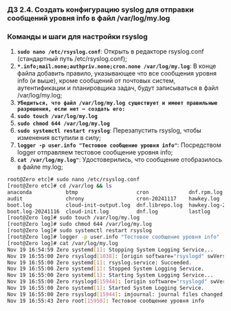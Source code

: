 ### Д3 2.4. Создать конфигурацию syslog для отправки сообщений уровня info в файл /var/log/my.log

### Команды и шаги для настройки rsyslog

1. **`sudo nano /etc/rsyslog.conf`**: Открыть в редакторе rsyslog.conf (стандартный путь /etc/rsyslog.conf); 
2. **`*.info;mail.none;authpriv.none;cron.none /var/log/my.log`**: В конце файла добавить правило, указывающее что все сообщения уровня info (и выше), кроме сообщений от почтовых систем, аутентификации и планировщика задач, будут записываться в файл /var/log/my.log;
3. **`Убедиться, что файл /var/log/my.log существует и имеет правильные разрешения, если нет – создать его:`** 
4. **`sudo touch /var/log/my.log`**
5. **`sudo chmod 644 /var/log/my.log`** 
6. **`sudo systemctl restart rsyslog`**: Перезапустить rsyslog, чтобы изменения вступили в силу;
7. **`logger -p user.info "Тестовое сообщение уровня info"`**: Посредством logger отправляем тестовое сообщение уровня info;
7. **`cat /var/log/my.log"`**: Удостоверились, что сообщение отобразилось в файле my.log;
 
```bash
root@Zero etc]# sudo nano /etc/rsyslog.conf
[root@Zero etc]# cd /var/log && ls
anaconda           btmp                   cron             dnf.rpm.log          maillog            private  secure-20241117   tuned
audit              chrony                 cron-20241117    hawkey.log           maillog-20241117   qemu-ga  spooler           wtmp
boot.log           cloud-init-output.log  dnf.librepo.log  hawkey.log-20241117  messages           samba    spooler-20241117
boot.log-20241116  cloud-init.log         dnf.log          lastlog              messages-20241117  secure   sssd
[root@Zero log]# sudo touch /var/log/my.log
[root@Zero log]# sudo chmod 644 /var/log/my.log
[root@Zero log]# sudo systemctl restart rsyslog
[root@Zero log]# logger -p user.info "Тестовое сообщение уровня info"
[root@Zero log]# cat /var/log/my.log
Nov 19 16:54:59 Zero systemd[1]: Stopping System Logging Service...
Nov 19 16:55:00 Zero rsyslogd[1038]: [origin software="rsyslogd" swVersion="8.2102.0-7.el8_6.1" x-pid="1038" x-info="https://www.rsyslog.com"] exiting on signal 15.
Nov 19 16:55:00 Zero systemd[1]: rsyslog.service: Succeeded.
Nov 19 16:55:00 Zero systemd[1]: Stopped System Logging Service.
Nov 19 16:55:00 Zero systemd[1]: Starting System Logging Service...
Nov 19 16:55:00 Zero rsyslogd[15944]: [origin software="rsyslogd" swVersion="8.2102.0-7.el8_6.1" x-pid="15944" x-info="https://www.rsyslog.com"] start
Nov 19 16:55:00 Zero systemd[1]: Started System Logging Service.
Nov 19 16:55:00 Zero rsyslogd[15944]: imjournal: journal files changed, reloading...  [v8.2102.0-7.el8_6.1 try https://www.rsyslog.com/e/0 ]
Nov 19 16:55:43 Zero root[15950]: Тестовое сообщение уровня info
```